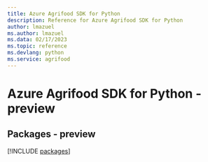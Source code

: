 ```yaml
---
title: Azure Agrifood SDK for Python
description: Reference for Azure Agrifood SDK for Python
author: lmazuel
ms.author: lmazuel
ms.data: 02/17/2023
ms.topic: reference
ms.devlang: python
ms.service: agrifood
---
```

# Azure Agrifood SDK for Python - preview
## Packages - preview
[!INCLUDE [packages](agrifood-index.md)]